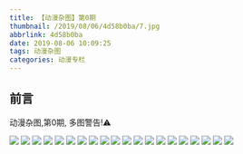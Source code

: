 ```yaml
---
title: 【动漫杂图】第0期
thumbnail: /2019/08/06/4d58b0ba/7.jpg
abbrlink: 4d58b0ba
date: 2019-08-06 10:09:25
tags: 动漫杂图
categories: 动漫专栏
---
```


## 前言

动漫杂图,第0期, 多图警告!⚠

<!--More-->

![]( https://blog.octber.xyz/photo/cartoon/zatu01/1.jpg )
![]( https://blog.octber.xyz/photo/cartoon/zatu01/2.jpg )
![]( https://blog.octber.xyz/photo/cartoon/zatu01/3.jpg )
![]( https://blog.octber.xyz/photo/cartoon/zatu01/4.jpg )
![]( https://blog.octber.xyz/photo/cartoon/zatu01/5.jpg )
![]( https://blog.octber.xyz/photo/cartoon/zatu01/6.jpg )
![]( https://blog.octber.xyz/photo/cartoon/zatu01/7.jpg )
![]( https://blog.octber.xyz/photo/cartoon/zatu01/8.jpg )
![]( https://blog.octber.xyz/photo/cartoon/zatu01/9.jpg )
![]( https://blog.octber.xyz/photo/cartoon/zatu01/10.jpg )
![]( https://blog.octber.xyz/photo/cartoon/zatu01/11.jpg )
![]( https://blog.octber.xyz/photo/cartoon/zatu01/12.jpg )
![]( https://blog.octber.xyz/photo/cartoon/zatu01/13.jpg )
![]( https://blog.octber.xyz/photo/cartoon/zatu01/14.jpg )
![]( https://blog.octber.xyz/photo/cartoon/zatu01/15.jpg )
![]( https://blog.octber.xyz/photo/cartoon/zatu01/16.jpg )
![]( https://blog.octber.xyz/photo/cartoon/zatu01/17.jpg )
![]( https://blog.octber.xyz/photo/cartoon/zatu01/18.jpg )
![]( https://blog.octber.xyz/photo/cartoon/zatu01/19.jpg )
![]( https://blog.octber.xyz/photo/cartoon/zatu01/20.jpg )



